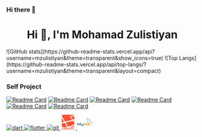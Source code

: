 ### Hi there 👋



<h1 align="center">Hi 👋, I'm Mohamad Zulistiyan</h1>
<!-- <h3 align="center">A passionate Software Engineer from Indonesia</h3>
 -->
![GitHub stats](https://github-readme-stats.vercel.app/api?username=mzulistiyan&theme=transparent&show_icons=true)
![Top Langs](https://github-readme-stats.vercel.app/api/top-langs/?username=mzulistiyan&theme=transparent&layout=compact)
<h3 align="left">Self Project</h3>

[![Readme Card](https://github-readme-stats.vercel.app/api/pin/?username=mzulistiyan&repo=flutter-myskin-application&theme=transparent)](https://github.com/mzulistiyan/flutter-myskin-application)
[![Readme Card](https://github-readme-stats.vercel.app/api/pin/?username=mzulistiyan&repo=Myskin-backend&theme=transparent)](https://github.com/mzulistiyan/Myskin-backend)
[![Readme Card](https://github-readme-stats.vercel.app/api/pin/?username=mzulistiyan&repo=flutter-Singkatin&theme=transparent)](https://github.com/mzulistiyan/flutter-Singkatin)
[![Readme Card](https://github-readme-stats.vercel.app/api/pin/?username=mzulistiyan&repo=Flutter-Marketplace&theme=transparent)](https://github.com/mzulistiyan/Flutter-Marketplace)
[![Readme Card](https://github-readme-stats.vercel.app/api/pin/?username=mzulistiyan&repo=Flutter-Airplane-With-Firebase&theme=transparent)](https://github.com/mzulistiyan/Flutter-Airplane-With-Firebase)
[![Readme Card](https://github-readme-stats.vercel.app/api/pin/?username=mzulistiyan&repo=Flutter-ChatApp-Realtime&theme=transparent)](https://github.com/mzulistiyan/Flutter-ChatApp-Realtime)



<p align="left"> <a href="https://dart.dev" target="_blank" rel="noreferrer"> <img src="https://www.vectorlogo.zone/logos/dartlang/dartlang-icon.svg" alt="dart" width="40" height="40"/> </a> <a href="https://flutter.dev" target="_blank" rel="noreferrer"> <img src="https://www.vectorlogo.zone/logos/flutterio/flutterio-icon.svg" alt="flutter" width="40" height="40"/> </a> <a href="https://git-scm.com/" target="_blank" rel="noreferrer"> <img src="https://www.vectorlogo.zone/logos/git-scm/git-scm-icon.svg" alt="git" width="40" height="40"/> </a> <a href="https://laravel.com/" target="_blank" rel="noreferrer"> <img src="https://raw.githubusercontent.com/devicons/devicon/master/icons/laravel/laravel-plain-wordmark.svg" alt="laravel" width="40" height="40"/> </a> <a href="https://www.mysql.com/" target="_blank" rel="noreferrer"> <img src="https://raw.githubusercontent.com/devicons/devicon/master/icons/mysql/mysql-original-wordmark.svg" alt="mysql" width="40" height="40"/> </a> </p>


